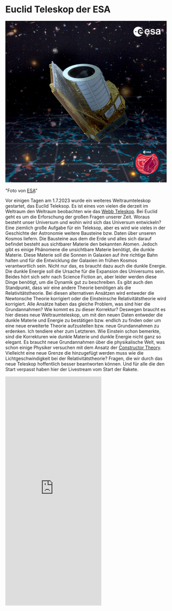 # Euclid Teleskop der ESA

<div align=center>
<img width="700" src="./Media/Euclid_Poster.jpg"/>
</div>


"Foto von [ESA](https://www.esa.int/Science_Exploration/Space_Science/Euclid/Euclid_wallpapers)"

Vor einigen Tagen am 1.7.2023 wurde ein weiteres Weltraumteleskop gestartet, das Euclid Teleksop. Es ist eines von vielen die derzeit im Weltraum den Weltraum beobachten wie das [Webb Teleskop](https://webbtelescope.org/). Bei Euclid geht es um die Erforschung der großen Fragen unserer Zeit. Woraus besteht unser Universum und wohin wird sich das Universum entwickeln? Eine ziemlich große Aufgabe für ein Teleksop, aber es wird wie vieles in der Geschichte der Astronomie weitere Bausteine bzw. Daten über unseren Kosmos liefern. Die Bausteine aus dem die Erde und alles sich darauf befindet besteht aus sichtbarer Materie den bekannten Atomen. Jedoch gibt es einige Phänomene die unsichtbare Materie benötigt, die dunkle Materie. Diese Materie soll die Sonnen in Galaxien auf ihre richtige Bahn halten und für die Entwicklung der Galaxien im frühen Kosmos verantwortlich sein. Nicht nur das, es braucht dazu auch die dunkle Energie. Die dunkle Energie soll die Ursache für die Expansion des Universums sein. Beides hört sich sehr nach Science Fiction an, aber leider werden diese Dinge benötigt, um die Dynamik gut zu beschreiben. Es gibt auch den Standpunkt, dass wir eine andere Theorie benötigen als die Relativitätstheorie. Bei diesen alternativen Ansätzen wird entweder die Newtonsche Theorie korrigiert oder die Einsteinsche Relativitätstheorie wird korrigiert. Alle Ansätze haben das gleiche Problem, was sind hier die Grundannahmen? Wie kommt es zu dieser Korrektur? Deswegen braucht es hier dieses neue Weltraumteleskop, um mit den neuen Daten entweder die dunkle Materie und Energie zu bestätigen bzw. endlich zu finden oder um eine neue erweiterte Theorie aufzustellen bzw. neue Grundannahmen zu erdenken. Ich tendiere eher zum Letzteren. Wie Einstein schon bemerkte, sind die Korrekturen wie dunkle Materie und dunkle Energie nicht ganz so elegant. Es braucht neue Grundannahmen über die physikalische Welt, was schon einige Physiker versuchen mit dem Ansatz der [Constructor Theory](https://en.wikipedia.org/wiki/Constructor_theory). Vielleicht eine neue Grenze die hinzugefügt werden muss wie die Lichtgeschwindigkeit bei der Relativitätstheorie? Fragen, die wir durch das neue Teleskop hoffentlich besser beantworten können. Und für alle die den Start verpasst haben hier der Livestream vom Start der Rakete.

<iframe height="715" src="https://www.youtube.com/embed/2OJ6lCFS29Y?start=2742" title="YouTube video player" frameborder="0" allow="accelerometer; autoplay; clipboard-write; encrypted-media; gyroscope; picture-in-picture; web-share" allowfullscreen></iframe>
